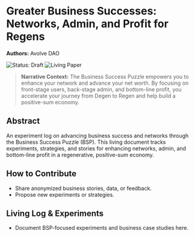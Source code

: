 # Greater Business Successes: Networks, Admin, and Profit for Regens

**Authors:** Avolve DAO

![Status: Draft](https://img.shields.io/badge/status-draft-orange) ![Living Paper](https://img.shields.io/badge/living--document-true-blue)

> **Narrative Context:**
> The Business Success Puzzle empowers you to enhance your network and advance your net worth. By focusing on front-stage users, back-stage admin, and bottom-line profit, you accelerate your journey from Degen to Regen and help build a positive-sum economy.

## Abstract

An experiment log on advancing business success and networks through the Business Success Puzzle (BSP). This living document tracks experiments, strategies, and stories for enhancing networks, admin, and bottom-line profit in a regenerative, positive-sum economy.

## How to Contribute

- Share anonymized business stories, data, or feedback.
- Propose new experiments or strategies.

## Living Log & Experiments

- Document BSP-focused experiments and business case studies here.
